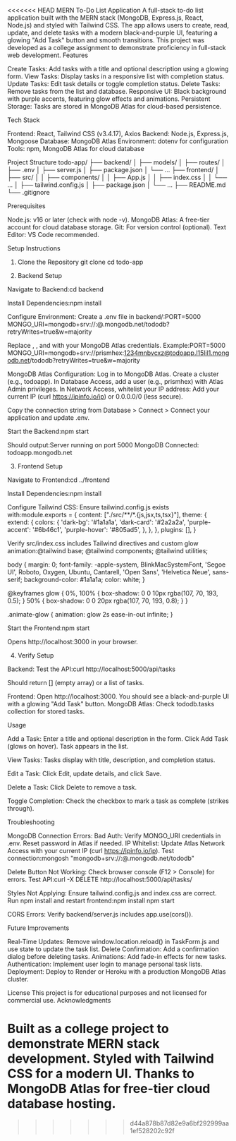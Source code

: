 <<<<<<< HEAD
MERN To-Do List Application
A full-stack to-do list application built with the MERN stack (MongoDB, Express.js, React, Node.js) and styled with Tailwind CSS. The app allows users to create, read, update, and delete tasks with a modern black-and-purple UI, featuring a glowing "Add Task" button and smooth transitions.
This project was developed as a college assignment to demonstrate proficiency in full-stack web development.
Features

Create Tasks: Add tasks with a title and optional description using a glowing form.
View Tasks: Display tasks in a responsive list with completion status.
Update Tasks: Edit task details or toggle completion status.
Delete Tasks: Remove tasks from the list and database.
Responsive UI: Black background with purple accents, featuring glow effects and animations.
Persistent Storage: Tasks are stored in MongoDB Atlas for cloud-based persistence.

Tech Stack

Frontend: React, Tailwind CSS (v3.4.17), Axios
Backend: Node.js, Express.js, Mongoose
Database: MongoDB Atlas
Environment: dotenv for configuration
Tools: npm, MongoDB Atlas for cloud database

Project Structure
todo-app/
├── backend/
│   ├── models/
│   ├── routes/
│   ├── .env
│   ├── server.js
│   ├── package.json
│   └── ...
├── frontend/
│   ├── src/
│   │   ├── components/
│   │   ├── App.js
│   │   ├── index.css
│   │   └── ...
│   ├── tailwind.config.js
│   ├── package.json
│   └── ...
├── README.md
└── .gitignore

Prerequisites

Node.js: v16 or later (check with node -v).
MongoDB Atlas: A free-tier account for cloud database storage.
Git: For version control (optional).
Text Editor: VS Code recommended.

Setup Instructions
1. Clone the Repository
git clone <repository-url>
cd todo-app

2. Backend Setup

Navigate to Backend:cd backend


Install Dependencies:npm install


Configure Environment:
Create a .env file in backend/:PORT=5000
MONGO_URI=mongodb+srv://<username>:<password>@<cluster-name>.mongodb.net/tododb?retryWrites=true&w=majority


Replace <username>, <password>, and <cluster-name> with your MongoDB Atlas credentials.
Example:PORT=5000
MONGO_URI=mongodb+srv://prismhex:1234mnbvcxz@todoapp.l15lil1.mongodb.net/tododb?retryWrites=true&w=majority




MongoDB Atlas Configuration:
Log in to MongoDB Atlas.
Create a cluster (e.g., todoapp).
In Database Access, add a user (e.g., prismhex) with Atlas Admin privileges.
In Network Access, whitelist your IP address:
Add your current IP (curl https://ipinfo.io/ip) or 0.0.0.0/0 (less secure).


Copy the connection string from Database > Connect > Connect your application and update .env.


Start the Backend:npm start


Should output:Server running on port 5000
MongoDB Connected: todoapp.mongodb.net





3. Frontend Setup

Navigate to Frontend:cd ../frontend


Install Dependencies:npm install


Configure Tailwind CSS:
Ensure tailwind.config.js exists with:module.exports = {
  content: ["./src/**/*.{js,jsx,ts,tsx}"],
  theme: {
    extend: {
      colors: {
        'dark-bg': '#1a1a1a',
        'dark-card': '#2a2a2a',
        'purple-accent': '#6b46c1',
        'purple-hover': '#805ad5',
      },
    },
  },
  plugins: [],
}


Verify src/index.css includes Tailwind directives and custom glow animation:@tailwind base;
@tailwind components;
@tailwind utilities;

body {
  margin: 0;
  font-family: -apple-system, BlinkMacSystemFont, 'Segoe UI', Roboto, Oxygen, Ubuntu, Cantarell, 'Open Sans', 'Helvetica Neue', sans-serif;
  background-color: #1a1a1a;
  color: white;
}

@keyframes glow {
  0%, 100% { box-shadow: 0 0 10px rgba(107, 70, 193, 0.5); }
  50% { box-shadow: 0 0 20px rgba(107, 70, 193, 0.8); }
}

.animate-glow {
  animation: glow 2s ease-in-out infinite;
}




Start the Frontend:npm start


Opens http://localhost:3000 in your browser.



4. Verify Setup

Backend: Test the API:curl http://localhost:5000/api/tasks


Should return [] (empty array) or a list of tasks.


Frontend: Open http://localhost:3000. You should see a black-and-purple UI with a glowing "Add Task" button.
MongoDB Atlas: Check tododb.tasks collection for stored tasks.

Usage

Add a Task:
Enter a title and optional description in the form.
Click Add Task (glows on hover).
Task appears in the list.


View Tasks:
Tasks display with title, description, and completion status.


Edit a Task:
Click Edit, update details, and click Save.


Delete a Task:
Click Delete to remove a task.


Toggle Completion:
Check the checkbox to mark a task as complete (strikes through).



Troubleshooting

MongoDB Connection Errors:
Bad Auth: Verify MONGO_URI credentials in .env. Reset password in Atlas if needed.
IP Whitelist: Update Atlas Network Access with your current IP (curl https://ipinfo.io/ip).
Test connection:mongosh "mongodb+srv://<username>:<password>@<cluster-name>.mongodb.net/tododb"




Delete Button Not Working:
Check browser console (F12 > Console) for errors.
Test API:curl -X DELETE http://localhost:5000/api/tasks/<task-id>




Styles Not Applying:
Ensure tailwind.config.js and index.css are correct.
Run npm install and restart frontend:npm install
npm start




CORS Errors:
Verify backend/server.js includes app.use(cors()).



Future Improvements

Real-Time Updates: Remove window.location.reload() in TaskForm.js and use state to update the task list.
Delete Confirmation: Add a confirmation dialog before deleting tasks.
Animations: Add fade-in effects for new tasks.
Authentication: Implement user login to manage personal task lists.
Deployment: Deploy to Render or Heroku with a production MongoDB Atlas cluster.

License
This project is for educational purposes and not licensed for commercial use.
Acknowledgments

Built as a college project to demonstrate MERN stack development.
Styled with Tailwind CSS for a modern UI.
Thanks to MongoDB Atlas for free-tier cloud database hosting.
=======
>>>>>>> d44a878b87d82e9a6bf292999aa1ef528202c92f

